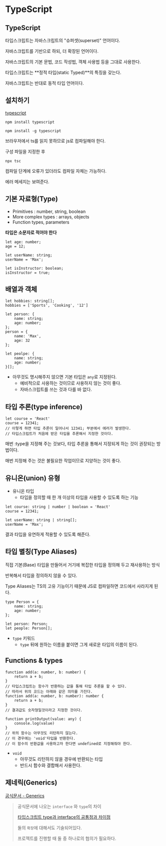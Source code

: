 # TypeScript



## TypeScript

타입스크립트는 자바스크립트의 "슈퍼셋(superset)" 언어이다.

자바스크립트를 기반으로 하되, 더 확장된 언어이다.

자바스크립트의 기본 문법, 코드 작성법, 객체 사용법 등을 그대로 사용한다.



타입스크립트는 **정적 타입(static Typed)**의 특징을 갖는다.

자바스크립트는 반대로 동적 타입 언어이다.



## 설치하기

[typescript](https://www.typescriptlang.org/)

`npm install typescript`

`npm install -g typescript`



브라우저에서 ts를 읽지 못하므로 js로 컴파일해야 한다.

구성 파일을 지정한 후

`npx tsc`

컴파일 단계에 오류가 있더라도 컴파일 자체는 가능하다.

에러 메세지는 보여준다.



## 기본 자료형(Type)

- Primitives : number, string, boolean
- More complex types : arrays, objects
- Function types, parameters

**타입은 소문자로 적어야 한다**

```tsx
let age: number;
age = 12;

let userName: string;
userName = 'Max';

let isInstructor: boolean;
isInstructor = true;
```



## 배열과 객체

```tsx
let hobbies: string[];
hobbies = ['Sports', 'Cooking', '12']

let person: {
    name: string;
    age: number;
};
person = {
    name: 'Max',
    age: 32
};

let peolpe: {
    name: string;
    age: number;
}[];
```

- 아무것도 명시해주지 않으면 기본 타입은 `any`로 지정된다.
  - 예비적으로 사용하는 것이므로 사용하지 않는 것이 좋다.
  - 자바스크립트를 쓰는 것과 다를 바 없다.



## 타입 추론(type inference)

```tsx
let course = 'React'
course = 12341;
// 이렇게 하면 타입 추론이 일어나서 12341; 부분에서 에러가 발생한다.
// 타입스크립트가 처음에 받은 타입을 추론해서 지정한 것이다.
```

매번 :type을 지정해 주는 것보다, 타입 추론을 통해서 지정되게 하는 것이 권장되는 방법이다.

매번 지정해 주는 것은 불필요한 작업이므로 지양하는 것이 좋다.



## 유니온(union) 유형

- 유니온 타입
  - 타입을 정의할 때 한 개 이상의 타입을 사용할 수 있도록 하는 기능

```tsx
let course: string | number | boolean = 'React'
course = 12341;

let userName: string | string[];
userName = 'Max';
```

결과 타입을 유연하게 적용할 수 있도록 해준다.



## 타입 별칭(Type Aliases)

직접 기본(Base) 타입을 만들어서 거기에 복잡한 타입을 정의해 두고 재사용하는 방식

반복해서 타입을 정의하지 않을 수 있다.

Type Aliases는 TS의 고유 기능이기 때문에 JS로 컴파일하면 코드에서 사라지게 된다.

```tsx
type Person = {
    name: string;
    age: number;
};

let person: Person;
let people: Person[];
```

- `type` 키워드
  - `type` 뒤에 원하는 이름을 붙이면 그게 새로운 타입의 이름이 된다.



## Functions & types

```tsx
function add(a: number, b: number) {
    return a + b;
}
// 타입스크립트는 함수가 반환하는 값을 통해 타입 추론을 할 수 있다.
// 따라서 위의 코드는 아래와 같은 의미를 가진다.
function add(a: number, b: number): number {
    return a + b;
}
// 결과값도 숫자형일것이라고 지정한 것이다.

function printOutput(value: any) {
    console.log(value)
}
// 위의 함수는 아무것도 리턴하지 않는다.
// 이 경우에는 'void'타입을 반환한다.
// 이 함수의 반환값을 사용하고자 한다면 undefined로 지정해줘야 한다.
```

- `void`
  - 아무것도 리턴하지 않을 경우에 반환되는 타입
  - 반드시 함수와 결합해서 사용한다.



## 제네릭(Generics)

[공식문서 - Generics](https://www.typescriptlang.org/ko/docs/handbook/2/generics.html)

> 공식문서에 나오는 `interface` 와 `type`의 차이
>
> [타입스크립트 type과 interface의 공통점과 차이점](https://yceffort.kr/2021/03/typescript-interface-vs-type)
>
> 둘의 `확장`에 대해서도 기술되어있다.
>
> 프로젝트를 진행할 때 둘 중 하나로의 협의가 필요하다.

